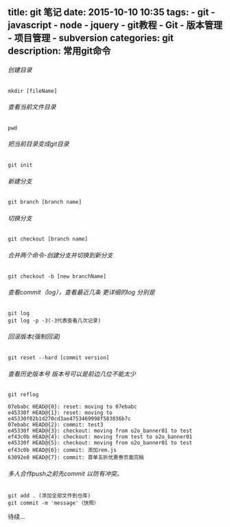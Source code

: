 title: git 笔记
date: 2015-10-10 10:35
tags:
    - git
    - javascript
    - node
    - jquery
    - git教程
    - Git
    - 版本管理
    - 项目管理
    - subversion
categories: git
description: 常用git命令
---


###### 创建目录
```
mkdir [fileName]
```

###### 查看当前文件目录
```
pwd
```

###### 把当前目录变成git目录
```
git init
```
###### 新建分支
```
git branch [branch name]
```
###### 切换分支
```
git checkout [branch name]
```

###### 合并两个命令-创建分支并切换到新分支
```
git checkout -b [new branchName]
```
###### 查看commit（log），查看最近几条 更详细的log 分别是
```
git log
git log -p -3(-3代表查看几次记录)
```
###### 回滚版本(强制回滚)
```
git reset --hard [commit version]
```
###### 查看历史版本号 版本号可以是前边几位不能太少
```
git reflog

07ebabc HEAD@{0}: reset: moving to 07ebabc
e45330f HEAD@{1}: reset: moving to e45330f02b1d270cd3ae4753469998f583036b7c
07ebabc HEAD@{2}: commit: test3
e45330f HEAD@{3}: checkout: moving from o2o_banner01 to test
ef43c0b HEAD@{4}: checkout: moving from test to o2o_banner01
e45330f HEAD@{5}: checkout: moving from o2o_banner01 to test
ef43c0b HEAD@{6}: commit: 添加rem.js
63092e8 HEAD@{7}: commit: 首单五折优惠券页面完稿

```
###### 多人合作push之前先commit 以防有冲突。
```
git add . (添加全部文件到仓库)
git commit -m 'message'（快照）
```

待续...
